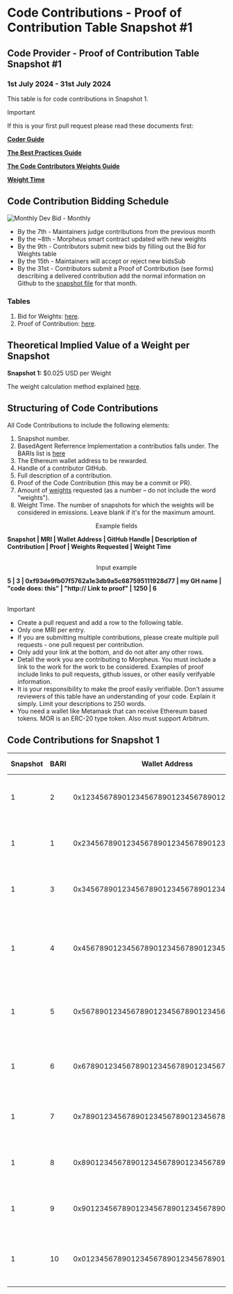 # Code Contributions - Proof of Contribution Table Snapshot #1

## Code Provider - Proof of Contribution Table Snapshot #1
### 1st July 2024 - 31st July 2024

This table is for code contributions in Snapshot 1.  


> [!IMPORTANT]  
> If this is your first pull request please read these documents first:
> 
> [**Coder Guide**](insert)
>  
> [**The Best Practices Guide**](insert)
> 
> [**The Code Contributors Weights Guide**](insert)
>   
> [**Weight Time**](insert)

## Code Contribution Bidding Schedule

![Monthly Dev Bid - Monthly](https://github.com/MorpheusAIs/MRC/assets/76454555/b4c42782-ca45-4a87-9583-12357cab2e85)

- By the 7th - Maintainers judge contributions from the previous month
- By the ~8th - Morpheus smart contract updated with new weights
- By the 9th - Contributors submit new bids by filling out the Bid for Weights table
- By the 15th - Maintainers will accept or reject new bidsSub
- By the 31st - Contributors submit a Proof of Contribution (see forms) describing a delivered contribution add the normal information on Github to the [snapshot file](https://github.com/MorpheusAIs/Docs/tree/main/Contributions) for that month.

### Tables
1. Bid for Weights: [here](insert).
2. Proof of Contribution: [here](insert).

## Theoretical Implied Value of a Weight per Snapshot
**Snapshot 1:** $0.025 USD per Weight  

The weight calculation method explained [here](insert).

## Structuring of Code Contributions

All Code Contributions to include the following elements:

1. Snapshot number.
2. BasedAgent Referrence Implementation a contributios falls under. The BARIs list is [here](insert)
3. The Ethereum wallet address to be rewarded.
4. Handle of a contributor GitHub.
5. Full description of a contribution.
6. Proof of the Code Contribution (this may be a commit or PR).
7. Amount of [weights](insert) requested (as a number – do not include the word "weights").
8. Weight Time. The number of snapshots for which the weights will be considered in emissions. Leave blank if it's for the maximum amount. 

<p align="center">Example fields</p>
<b>Snapshot | MRI | Wallet Address | GitHub Handle | Description of Contribution | Proof | Weights Requested | Weight Time</b>
<br><br>
<p align="center">Input example</p>
<b>5 | 3 | 0xf93de9fb07f5762a1e3db9a5c687595111928d77 | my GH name | "code does: this" | "http:// Link to proof" | 1250 | 6</b>
<br><br>

> [!IMPORTANT]
>
> - Create a pull request and add a row to the following table.
> - Only one MRI per entry.
> - If you are submitting multiple contributions, please create multiple pull requests - one pull request per contribution.
> - Only add your link at the bottom, and do not alter any other rows.
> - Detail the work you are contributing to Morpheus. You must include a link to the work for the work to be considered. Examples of proof include links to pull requests, github issues, or other easily verifyable information.
> - It is your responsibility to make the proof easily verifiable. Don't assume reviewers of this table have an understanding of your code. Explain it simply. Limit your descriptions to 250 words.
> - You need a wallet like Metamask that can receive Ethereum based tokens. MOR is an ERC-20 type token. Also must support Arbitrum.

## Code Contributions for Snapshot 1

| **Snapshot** | **BARI** | **Wallet Address**                         | **GitHub Handle** | **Description of Contribution** | **Proof of Contribution**   | **Weights Requested** | **Weight Time** |
| ---------- | ----- | ------------------------------------------ | ----------------- | ---------------------------------- | --------------------------- | ------------- | -------- |
| 1            | 2       | 0x1234567890123456789012345678901234567890 | ai_coder_1   | Implemented advanced NLP module for code understanding     | https://github.com/BasedAgent/ai-core/pull/123 | 50000  | 4  |
| 1 | 1 | 0x2345678901234567890123456789012345678901 | smart_contract_dev | Developed smart contract for agent reputation system | https://github.com/BasedAgent/contracts/pull/45 | 75000 | 6 |
| 1            | 3       | 0x3456789012345678901234567890123456789012 | mobile_wizard   | Created cross-platform mobile interface for BasedAgent   | https://github.com/BasedAgent/mobile-app/pull/78 | 60000  | 5  |
| 1            | 4       | 0x4567890123456789012345678901234567890123 | tokenomics_guru | Designed token distribution model for incentivizing high-quality code contributions | https://github.com/BasedAgent/tokenomics/pull/32 | 40000 | 3 |
| 1            | 5      | 0x5678901234567890123456789012345678901234  | security_expert  | Implemented advanced encryption for agent-to-agent communication | https://github.com/BasedAgent/security/pull/56 | 80000 | 7 |
| 1 | 6 | 0x6789012345678901234567890123456789012345 | data_scientist | Developed machine learning model for code quality prediction | https://github.com/BasedAgent/ml-models/pull/89 | 70000 | 6 |
| 1 | 7 | 0x7890123456789012345678901234567890123456 | devops_ninja | Set up scalable infrastructure for BasedAgent deployment | https://github.com/BasedAgent/infrastructure/pull/12 | 55000 | 5 |
| 1            | 8       | 0x8901234567890123456789012345678901234567 | ui_designer   | Redesigned the main dashboard for better user experience | https://github.com/BasedAgent/frontend/pull/67 | 45000 | 4 |
| 1 | 9 | 0x9012345678901234567890123456789012345678 | community_lead | Organized virtual hackathon for BasedAgent developers | https://github.com/BasedAgent/community/pull/23 | 30000 | 3 |
| 1 | 10 | 0x0123456789012345678901234567890123456789 | biz_dev_pro | Secured partnership with major tech company for BasedAgent integration | https://github.com/BasedAgent/partnerships/pull/9 | 65000 | 5 |


